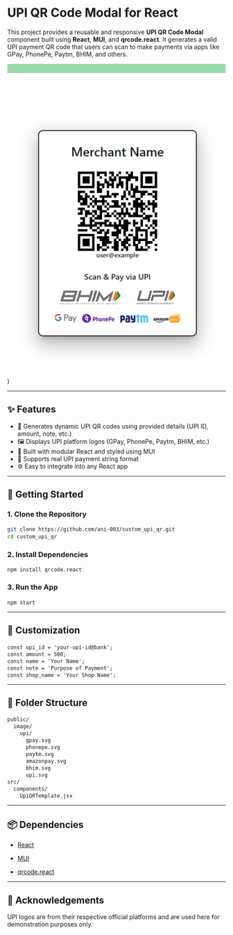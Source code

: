
# UPI QR Code Modal for React

This project provides a reusable and responsive **UPI QR Code Modal** component built using **React**, **MUI**, and **qrcode.react**. It generates a valid UPI payment QR code that users can scan to make payments via apps like GPay, PhonePe, Paytm, BHIM, and others.

![UPI QR Screenshot](https://github.com/ani-003/custom_upi_qr/blob/main/screenshots/Screenshot%202025-05-10%20013935.png)) 

---

## ✨ Features

- 📱 Generates dynamic UPI QR codes using provided details (UPI ID, amount, note, etc.)
- 🖼️ Displays UPI platform logos (GPay, PhonePe, Paytm, BHIM, etc.)
- 🧩 Built with modular React and styled using MUI
- 🧾 Supports real UPI payment string format
- ⚙️ Easy to integrate into any React app

---

## 🚀 Getting Started

### 1. Clone the Repository

```bash
git clone https://github.com/ani-003/custom_upi_qr.git
cd custom_upi_qr
```

### 2. Install Dependencies
```
npm install qrcode.react
```
### 3. Run the App
```
npm start
```
---


## 🔧 Customization


```
const upi_id = 'your-upi-id@bank';
const amount = 500;
const name = 'Your Name';
const note = 'Purpose of Payment';
const shop_name = 'Your Shop Name';
```
---

## 📁 Folder Structure

```
public/
  image/
    upi/
      gpay.svg
      phonepe.svg
      paytm.svg
      amazonpay.svg
      bhim.svg
      upi.svg
src/
  components/
    UpiQRTemplate.jsx
```
--- 

## 📦 Dependencies

+ [React](https://reactjs.org/)

+ [MUI](https://mui.com/)

+ [qrcode.react](https://www.npmjs.com/package/qrcode.react)

---

## 🙏 Acknowledgements
UPI logos are from their respective official platforms and are used here for demonstration purposes only.
